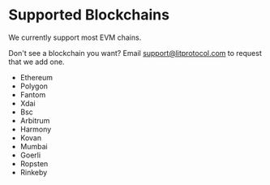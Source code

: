 # Supported Blockchains

We currently support most EVM chains.

Don't see a blockchain you want?  Email support@litprotocol.com to request that we add one.

- Ethereum
- Polygon
- Fantom
- Xdai
- Bsc
- Arbitrum
- Harmony
- Kovan
- Mumbai
- Goerli
- Ropsten
- Rinkeby
